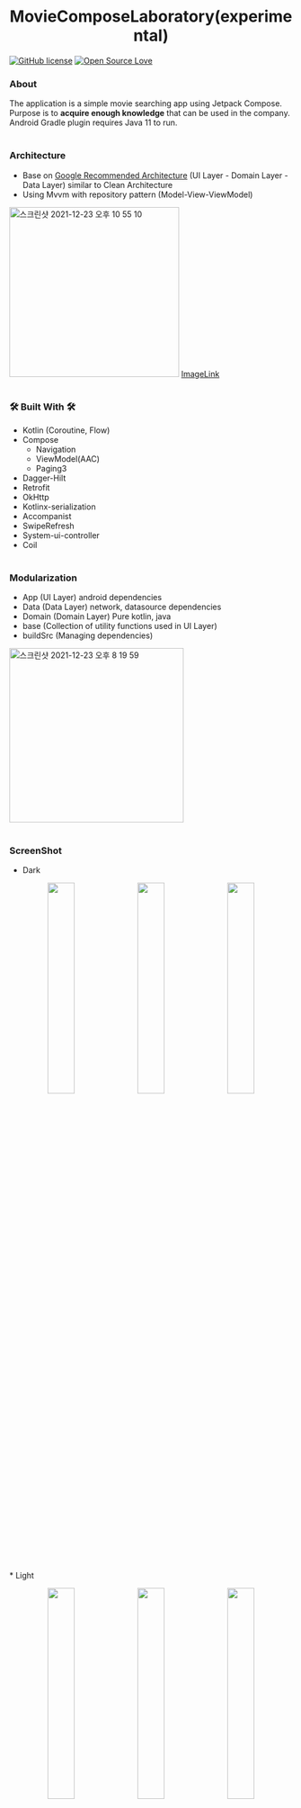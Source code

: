 <h1 align="center">MovieComposeLaboratory(experimental)</h1>

[![GitHub license](https://img.shields.io/badge/License-MIT-blue.svg)](LICENSE)
[![Open Source Love](https://badges.frapsoft.com/os/v2/open-source.svg?v=103)](https://github.com/Nanamare/)

### About
The application is a simple movie searching app using Jetpack Compose. Purpose is to **acquire enough knowledge** that can be used in the company. Android Gradle plugin requires Java 11 to run.
<br><br>

### Architecture
 - Base on [Google Recommended Architecture](https://developer.android.com/jetpack/guide#recommended-app-arch) (UI Layer - Domain Layer - Data Layer) similar to Clean Architecture
 - Using Mvvm with repository pattern (Model-View-ViewModel)

<img width="302" alt="스크린샷 2021-12-23 오후 10 55 10" src="https://user-images.githubusercontent.com/17498974/147250233-2f022a65-3cc2-4546-89d9-0d9037b2db59.png"> [ImageLink](https://github.com/rmoustafa/Kotlin-Coroutines-Clean-Architecture)
<br><br>

### 🛠 Built With 🛠
- Kotlin (Coroutine, Flow)
- Compose
  - Navigation
  - ViewModel(AAC)
  - Paging3
- Dagger-Hilt
- Retrofit
- OkHttp
- Kotlinx-serialization
- Accompanist
 - SwipeRefresh
 - System-ui-controller
- Coil
 <br><br>
 
 ### Modularization
  - App (UI Layer) android dependencies
  - Data (Data Layer) network, datasource dependencies
  - Domain (Domain Layer) Pure kotlin, java
  - base (Collection of utility functions used in UI Layer)
  - buildSrc (Managing dependencies)
<img width="310" alt="스크린샷 2021-12-23 오후 8 19 59" src="https://user-images.githubusercontent.com/17498974/147242594-74726b66-8471-486c-b3ce-caef7f60bbf1.png">
<br><br>

 ### ScreenShot
* Dark
<p align="center">
<img src="https://user-images.githubusercontent.com/17498974/147248400-df98cefe-a3b9-4c73-92f1-ca31e7af1064.jpeg" width="31%"  />
<img src="https://user-images.githubusercontent.com/17498974/147248379-a5b410bd-822d-418d-8b79-2d1e35ed6762.jpeg"  width="31%" />
<img src="https://user-images.githubusercontent.com/17498974/147248396-aa4220d0-30d1-4351-8788-39b0e661c08f.jpeg" width="31%" />
</p>
* Light
<p align="center">
<img src="https://user-images.githubusercontent.com/17498974/156873101-06b49797-86bf-417a-868b-15e06f4a2018.jpg" width="31%"  />
<img src="https://user-images.githubusercontent.com/17498974/156873110-ea50b7a4-c71e-4a07-b09e-753df5a47bdc.jpg"  width="31%" />
<img src="https://user-images.githubusercontent.com/17498974/156873105-8cb4b47e-03e2-49d8-a39b-0c0d0e12055d.jpg" width="31%" />
</p>
<br>

 ### Open API
  - [TheMovieDB API](https://api.themoviedb.org)
<br>

 ### TODO
- [X] [Local Database (Room-Paging)](https://developer.android.com/topic/libraries/architecture/paging/v3-network-db)
- [ ] MovieDetailScreen
- [X] Support System Theme (Dark, Light)
- [ ] Animation

